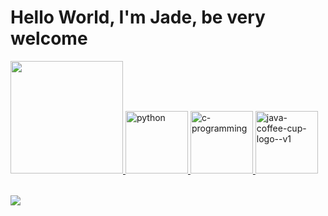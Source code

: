 # Hello World, I'm Jade, be very welcome

<table>
  <a href="https://github.com/leehxd">
  <img height="180em" src="https://github-readme-stats.vercel.app/api/top-langs/?username=Jade-cestari&layout=compact&langs_count=6&theme=tokyonight"/>
  <img width="100" height="100" src="https://img.icons8.com/arcade/100/python.png" alt="python"/>
  <img width="100" height="100" src="https://img.icons8.com/color/100/c-programming.png" alt="c-programming"/>
  <img width="100" height="100" src="https://img.icons8.com/color/100/java-coffee-cup-logo--v1.png" alt="java-coffee-cup-logo--v1"/>
  </table>

<div> 
   <a href = "mailto: Jade_cestari@hotmail.com"><img src="https://img.shields.io/badge/-Gmail-%23333?style=for-the-badge&logo=gmail&logoColor=white" target="_blank"></a> 
</div>
